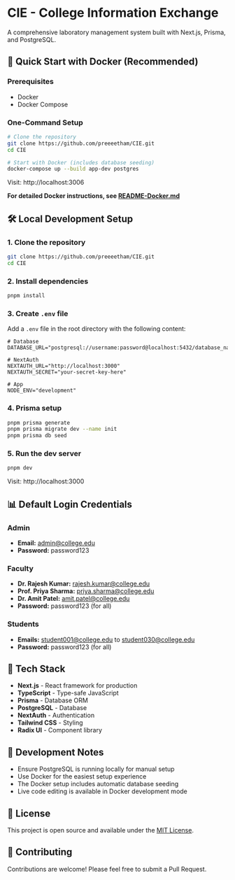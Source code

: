 # CIE - College Information Exchange

A comprehensive laboratory management system built with Next.js, Prisma, and PostgreSQL.

## 🚀 Quick Start with Docker (Recommended)

### Prerequisites
- Docker
- Docker Compose

### One-Command Setup
```bash
# Clone the repository
git clone https://github.com/preeeetham/CIE.git
cd CIE

# Start with Docker (includes database seeding)
docker-compose up --build app-dev postgres
```

Visit: http://localhost:3006

**For detailed Docker instructions, see [README-Docker.md](README-Docker.md)**

## 🛠 Local Development Setup

### 1. Clone the repository
```bash
git clone https://github.com/preeeetham/CIE.git
cd CIE
```

### 2. Install dependencies
```bash
pnpm install
```

### 3. Create `.env` file
Add a `.env` file in the root directory with the following content:

```env
# Database
DATABASE_URL="postgresql://username:password@localhost:5432/database_name"

# NextAuth
NEXTAUTH_URL="http://localhost:3000"
NEXTAUTH_SECRET="your-secret-key-here"

# App
NODE_ENV="development"
```

### 4. Prisma setup
```bash
pnpm prisma generate
pnpm prisma migrate dev --name init
pnpm prisma db seed
```

### 5. Run the dev server
```bash
pnpm dev
```

Visit: http://localhost:3000

## 📊 Default Login Credentials

### Admin
- **Email:** admin@college.edu
- **Password:** password123

### Faculty
- **Dr. Rajesh Kumar:** rajesh.kumar@college.edu
- **Prof. Priya Sharma:** priya.sharma@college.edu  
- **Dr. Amit Patel:** amit.patel@college.edu
- **Password:** password123 (for all)

### Students
- **Emails:** student001@college.edu to student030@college.edu
- **Password:** password123 (for all)

## 📁 Tech Stack

- **Next.js** - React framework for production
- **TypeScript** - Type-safe JavaScript
- **Prisma** - Database ORM
- **PostgreSQL** - Database
- **NextAuth** - Authentication
- **Tailwind CSS** - Styling
- **Radix UI** - Component library

## 🧪 Development Notes

- Ensure PostgreSQL is running locally for manual setup
- Use Docker for the easiest setup experience
- The Docker setup includes automatic database seeding
- Live code editing is available in Docker development mode

## 📝 License

This project is open source and available under the [MIT License](LICENSE).

## 🤝 Contributing

Contributions are welcome! Please feel free to submit a Pull Request.
